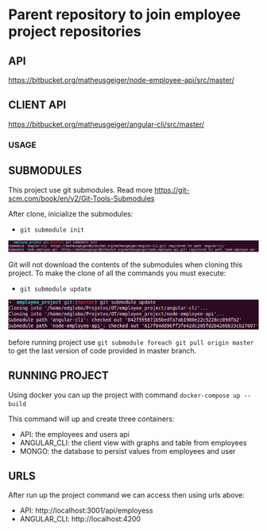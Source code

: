 # Parent repository to join employee project repositories

## API

https://bitbucket.org/matheusgeiger/node-employee-api/src/master/

## CLIENT API

https://bitbucket.org/matheusgeiger/angular-cli/src/master/

### USAGE

## SUBMODULES

This project use git submodules. Read more https://git-scm.com/book/en/v2/Git-Tools-Submodules

After clone, inicialize the submodules:
- `git submodule init`

![Submodule Init](/docs/images/submodule_init.png "Submodule Init")

Git will not download the contents of the submodules when cloning this project. To make the clone of all the commands you must execute:
- `git submodule update`

![Submodule Update](/docs/images/submodule_update.png "Submodule Update")

before running project use `git submodule foreach git pull origin master` to get the last version of code provided in master branch.

## RUNNING PROJECT

Using docker you can up the project with command `docker-compose up --build`

This command will up and create three containers:
- API: the employees and users api
- ANGULAR_CLI: the client view with graphs and table from employees
- MONGO: the database to persist values from employees and user

## URLS

After run up the project  command we can access then using urls above:
- API: http://localhost:3001/api/employess
- ANGULAR_CLI: http://localhost:4200